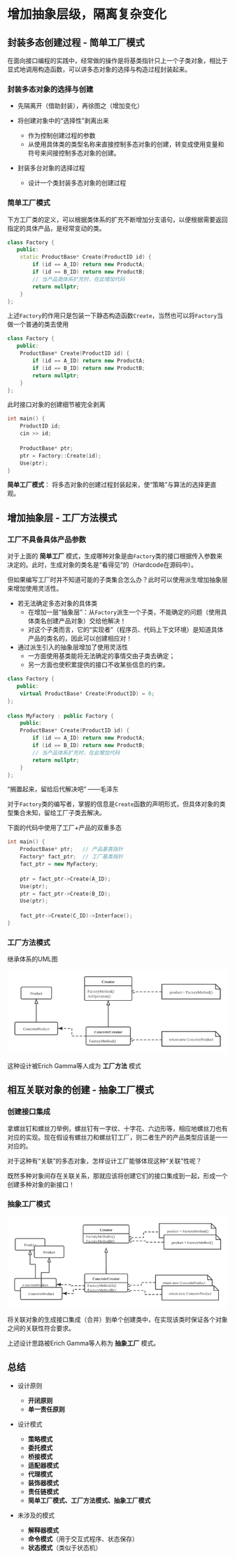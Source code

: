 # 增加抽象层级，隔离复杂变化

## 封装多态创建过程 - 简单工厂模式

在面向接口编程的实践中，经常做的操作是将基类指针只上一个子类对象，相比于显式地调用构造函数，可以讲多态对象的选择与构造过程封装起来。

### 封装多态对象的选择与创建

* 先隔离开（借助封装），再徐图之（增加变化）

* 将创建对象中的“选择性”剥离出来
    * 作为控制创建过程的参数
    * 从使用具体类的类型名称来直接控制多态对象的创建，转变成使用变量和符号来间接控制多态对象的创建。
* 封装多台对象的选择过程
    * 设计一个类封装多态对象的创建过程

### 简单工厂模式

下方工厂类的定义，可以根据类体系的扩充不断增加分支语句，以便根据需要返回指定的具体产品，是经常变动的类。
```cpp
class Factory {
   public:
    static ProductBase* Create(ProductID id) {
        if (id == A_ID) return new ProductA;
        if (id == B_ID) return new ProductB;
        // 当产品类体系扩充时，在此增加代码
        return nullptr;
    }
};
```

上述`Factory`的作用只是包装一下静态构造函数`Create`，当然也可以将`Factory`当做一个普通的类去使用
```cpp
class Factory {
   public:
    ProductBase* Create(ProductID id) {
        if (id == A_ID) return new ProductA;
        if (id == B_ID) return new ProductB;
        return nullptr;
    }
};
```

此时接口对象的创建细节被完全剥离

```cpp
int main() {
    ProductID id;
    cin >> id;

    ProductBase* ptr;
    ptr = Factory::Create(id);
    Use(ptr);
}
```

**简单工厂模式**： 将多态对象的创建过程封装起来，使“策略”与算法的选择更直观。

## 增加抽象层 - 工厂方法模式

### 工厂不具备具体产品参数

对于上面的 **简单工厂** 模式，生成哪种对象是由`Factory`类的接口根据传入参数来决定的。此时，生成对象的类名是“看得见”的（Hardcode在源码中）。

但如果编写工厂时并不知道可能的子类集合怎么办？此时可以使用派生增加抽象层来增加使用灵活性。

* 若无法确定多态对象的具体类
    * 在增加一层“抽象层”：从`Factory`派生一个子类，不能确定的问题（使用具体类名创建产品对象）交给他解决！
    * 对这个子类而言，它的“实现者”（程序员、代码上下文环境）是知道具体产品的类名的，因此可以创建相应对！
* 通过派生引入的抽象层增加了使用灵活性
    * 一方面使用基类能将无法确定的事情交由子类去确定；
    * 另一方面也使积累提供的接口不收某些信息的约束。

```cpp
class Factory {
   public:
    virtual ProductBase* Create(ProductID) = 0;
};

class MyFactory : public Factory {
    public:
    ProductBase* Create(ProductID id) {
        if (id == A_ID) return new ProductA;
        if (id == B_ID) return new ProductB;
        // 当产品体系扩充时，在此增加代码
        return nullptr;
    }
};
```

“搁置起来，留给后代解决吧”
——毛泽东

对于`Factory`类的编写者，掌握的信息是`Create`函数的声明形式，但具体对象的类型集合未知，留给工厂子类去解决。

下面的代码中使用了工厂+产品的双重多态
```cpp
int main() {
    ProductBase* ptr;   // 产品基类指针
    Factory* fact_ptr;  // 工厂基类指针
    fact_ptr = new MyFactory;

    ptr = fact_ptr->Create(A_ID);
    Use(ptr);
    ptr = fact_ptr->Create(B_ID);
    Use(ptr);

    fact_ptr->Create(C_ID)->Interface();
}
```

### 工厂方法模式

继承体系的UML图

![FactoryMethod](./images/factory_method.png)

这种设计被Erich Gamma等人成为 **工厂方法** 模式


## 相互关联对象的创建 - 抽象工厂模式

### 创建接口集成

拿螺丝钉和螺丝刀举例，螺丝钉有一字纹、十字花、六边形等，相应地螺丝刀也有对应的实现。现在假设有螺丝刀和螺丝钉工厂，则二者生产的产品类型应该是一一对应的。

对于这种有“关联”的多态对象，怎样设计工厂能够体现这种“关联”性呢？

既然多种对象间存在关联关系，那就应该将创建它们的接口集成到一起，形成一个创建多种对象的新接口！

### 抽象工厂模式

![AbstractFactory](./images/abstract_factory.png)

将关联对象的生成接口集成（合并）到单个创建类中，在实现该类时保证各个对象之间的关联性符合要求。

上述设计思路被Erich Gamma等人称为 **抽象工厂** 模式。


## 总结

* 设计原则
    * **开闭原则**
    * **单一责任原则**

* 设计模式
    * **策略模式**
    * **委托模式**
    * **桥接模式**
    * **适配器模式**
    * **代理模式**
    * **装饰器模式**
    * **责任链模式**
    * **简单工厂模式、工厂方法模式、抽象工厂模式**

* 未涉及的模式
    * **解释器模式**
    * **命令模式**（用于交互式程序、状态保存）
    * **状态模式**（类似于状态机）
